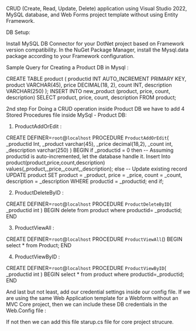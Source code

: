 CRUD (Create, Read, Update, Delete) application using Visual Studio 2022, MySQL database, and Web Forms project template without using Entity Framework.



DB Setup:

Install MySQL DB Connector for your DotNet project based on Framework version compatibility.
In the NuGet Package Manager, install the Mysql.data package according to your Framework configuration.

Sample Query for Creating a Product DB in Mysql :

CREATE TABLE product (
    productid INT AUTO_INCREMENT PRIMARY KEY,
    product VARCHAR(45),
    price DECIMAL(18, 2),
    count INT,
    description VARCHAR(250)
);
INSERT INTO new_product (product, price, count, description)
SELECT product, price, count, description
FROM product;

2nd step For Doing a CRUD operation inside Product DB we have to add 4 Stored Procedures file inside MySql - Product DB: 

1.  ProductAddOrEdit :
   
   CREATE DEFINER=`root`@`localhost` PROCEDURE `ProductAddOrEdit`(
    _productid Int,
    _product varchar(45),
    _price decimal(18,2),
    _count int,
    _description varchar(250)
)
BEGIN
    if _productid = 0 then
        -- Assuming productid is auto-incremented, let the database handle it.
        Insert Into product(product,price,count,description) values(_product,_price,_count,_description);
    else
        -- Update existing record
        UPDATE product
        SET 
            product = _product,
            price = _price,
            count = _count,
            description = _description
        WHERE productid = _productid;
    end if;

 2. ProductDeleteByID :
   
   CREATE DEFINER=`root`@`localhost` PROCEDURE `ProductDeleteByID`(
_productid int
)
BEGIN
 delete from product
 where productid= _productid;
END

 3.  ProductViewAll : 

  CREATE DEFINER=`root`@`localhost` PROCEDURE `ProductViewAll`()
BEGIN
select * from Product;
END   

4.  ProductViewByID :
   
CREATE DEFINER=`root`@`localhost` PROCEDURE `ProductViewByID`(
_productid int
)
BEGIN
  select * from product
  where productid=_productid;
END


And last but not least, add our credential settings inside our config file. If we are using the same Web Application template for a Webform without an MVC Core project, then we can include these DB credentials in the Web.Config file :

 <connectionStrings>
			<add name="DefaultConnection" connectionString="Server=127.0.0.1;Database=aspcruddb;Username=root;Password=ourpassword;SslMode=None;persistsecurityinfo=True;" providerName="MySql.Data.MySqlClient" />
  </connectionStrings>

  If not then we can add this file starup.cs file for core project strucure.





 
